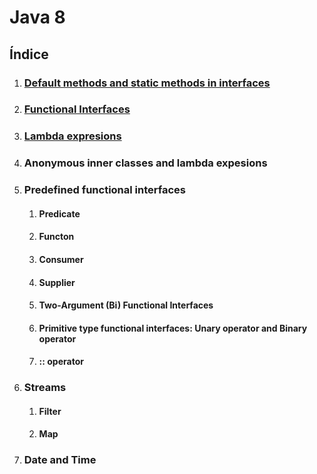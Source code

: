 # Java 8
## Índice

1. ### [Default methods and static methods in interfaces](./defaultAndStaticInterfaceMethods/defaultAndStaticInterfaceMethods.md)
2. ### [Functional Interfaces](./functionalInterface/functionalInterface.md)
3. ### [Lambda expresions](./lambdaExpresions/lambdaExpresions.md)
4. ### Anonymous inner classes and lambda expesions
5. ### Predefined functional interfaces
   1. #### Predicate
   2. #### Functon
   3. #### Consumer
   4. #### Supplier
   5. #### Two-Argument (Bi) Functional Interfaces
   6. #### Primitive type functional interfaces: Unary operator and Binary operator
   7. #### :: operator
6. ### Streams
   1. #### Filter
   2. #### Map
7. ### Date and Time
